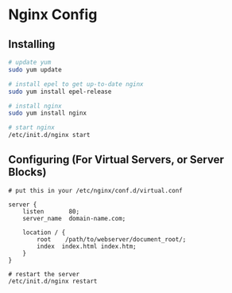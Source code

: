 # Nginx Config

## Installing

````bash
# update yum
sudo yum update

# install epel to get up-to-date nginx 
sudo yum install epel-release

# install nginx
sudo yum install nginx

# start nginx
/etc/init.d/nginx start
````

## Configuring (For Virtual Servers, or Server Blocks)


```
# put this in your /etc/nginx/conf.d/virtual.conf 

server {
    listen       80;
    server_name  domain-name.com;

    location / {
        root    /path/to/webserver/document_root/;
        index  index.html index.htm;
    }
}

# restart the server
/etc/init.d/nginx restart

```

